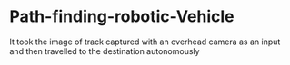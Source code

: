 # Path-finding-robotic-Vehicle
It took the image of track captured with an overhead camera as an input and then travelled to the destination autonomously

